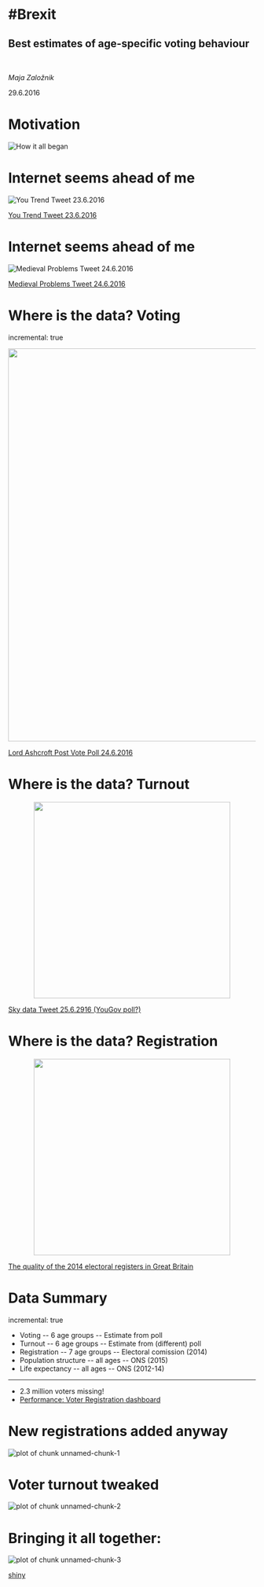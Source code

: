 #Brexit
========================================================
## Best estimates of age-specific voting behaviour

<br>

*Maja Založnik*

29.6.2016

Motivation
========================================================

![How it all began](figures/comment.png)



Internet seems ahead of me
========================================================

![You Trend Tweet 23.6.2016](figures/twittertable.jpg)

[You Trend Tweet 23.6.2016](https://twitter.com/you_trend/status/746114516308606976/photo/1?ref_src=twsrc%5Etfw)

Internet seems ahead of me
========================================================

![Medieval Problems Tweet 24.6.2016](figures/meme.png)

[Medieval Problems Tweet 24.6.2016](https://twitter.com/Medieval_Probs/status/746277160692887553)

Where is the data? Voting
========================================================
incremental: true

<div align="center">
<img src="figures/lashcroft.png" width=800 >
</div>

[Lord Ashcroft Post Vote Poll 24.6.2016](http://lordashcroftpolls.com/2016/06/how-the-united-kingdom-voted-and-why/#more-14746)

Where is the data? Turnout
========================================================

<div align="center">
<img src="figures/turnout.jpg" height=400 >
</div>

[Sky data Tweet 25.6.2916 (YouGov poll?)](https://twitter.com/SkyData/status/746700869656256512)


Where is the data? Registration
========================================================

<div align="center">
<img src="figures/registration.png" height=400 >
</div>

[The quality of the 2014 electoral registers in Great Britain](http://www.electoralcommission.org.uk/__data/assets/pdf_file/0005/169889/Completeness-and-accuracy-of-the-2014-electoral-registers-in-Great-Britain.pdf)


Data Summary
========================================================
incremental: true

* Voting -- 6 age groups -- Estimate from poll
* Turnout -- 6 age groups -- Estimate from (different) poll
* Registration -- 7 age groups -- Electoral comission (2014)
* Population structure -- all ages -- ONS (2015)
* Life expectancy -- all ages -- ONS (2012-14)

<hr>

* 2.3 million voters missing!
* [Performance: Voter Registration dashboard](https://www.gov.uk/performance/register-to-vote)

New registrations added anyway
========================================================
![plot of chunk unnamed-chunk-1](slides-figure/unnamed-chunk-1-1.png)

Voter turnout tweaked
========================================================
![plot of chunk unnamed-chunk-2](slides-figure/unnamed-chunk-2-1.png)

Bringing it all together: 
========================================================
![plot of chunk unnamed-chunk-3](slides-figure/unnamed-chunk-3-1.png)

[shiny](https://maja.shinyapps.io/brexit/)
